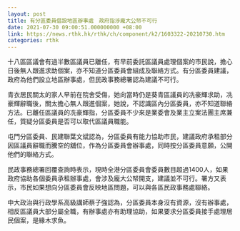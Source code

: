 ```yaml
---
layout: post
title: 有分區委員倡設地區辦事處　政府指涉龐大公帑不可行
date: 2021-07-30 09:00:51.000000000 +08:00
link: https://news.rthk.hk/rthk/ch/component/k2/1603322-20210730.htm
categories: rthk
---
```


十八區區議會有過半數區議員已離任，有早前委託區議員處理個案的市民說，擔心日後無人跟進求助個案，亦不知道分區委員會組成及聯絡方式。有分區委員建議，政府為他們設立地區辦事處，但民政事務總署認為建議不可行。

青衣居民關太的家人早前在院舍受傷，她向當時仍是葵青區議員的冼豪輝求助，冼豪輝辭職後，關太擔心無人跟進個案，她說，不認識區內分區委員，亦不知道聯絡方法。已離任區議員的冼豪輝指，分區委員不少來是業委會及業主立案法團主席兼任，質疑分區委員是否可以取代區議員職能。

屯門分區委員、民建聯葉文斌認為，分區委員有能力協助市民，建議政府承租部分因區議員辭職而騰空的舖位，作為分區委員會辦事處，同時按分區委員意願，公開他們的聯絡方式。

民政事務總署回覆查詢時表示，現時全港分區委員會委員數目超過1400人，如果政府協助各個委員承租辦事處，會涉及龐大公帑開支，建議並不可行。署方又表示，市民如果想向分區委員會反映地區問題，可以與各區民政事務處聯絡。 

中大政治與行政學系高級講師蔡子強認為，分區委員本身沒有資源，沒有辦事處，相反區議員大部分屬全職，有辦事處亦有助理協助，如果要求分區委員接手處理居民個案，是緣木求魚。
